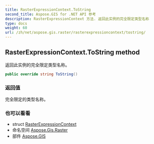 ```yaml
---
title: RasterExpressionContext.ToString
second_title: Aspose.GIS for .NET API 参考
description: RasterExpressionContext 方法. 返回此实例的完全限定类型名称
type: docs
weight: 60
url: /zh/net/aspose.gis.raster/rasterexpressioncontext/tostring/
---
```

## RasterExpressionContext.ToString method

返回此实例的完全限定类型名称。

```csharp
public override string ToString()
```

### 返回值

完全限定的类型名称。

### 也可以看看

* struct [RasterExpressionContext](../)
* 命名空间 [Aspose.Gis.Raster](../../rasterexpressioncontext/)
* 部件 [Aspose.GIS](../../../)


